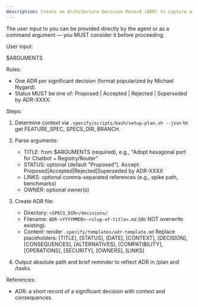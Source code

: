```yaml
---
description: Create an Architecture Decision Record (ADR) to capture a significant decision with context and consequences.
---
```


The user input to you can be provided directly by the agent or as a command argument — you MUST consider it before proceeding.

User input:

$ARGUMENTS

Rules:
- One ADR per significant decision (format popularized by Michael Nygard).
- Status MUST be one of: Proposed | Accepted | Rejected | Superseded by ADR-XXXX.

Steps:

1) Determine context via `.specify/scripts/bash/setup-plan.sh --json` to get FEATURE_SPEC, SPECS_DIR, BRANCH.

2) Parse arguments:
   - TITLE: from $ARGUMENTS (required), e.g., "Adopt hexagonal port for Chatbot + Registry/Router"
   - STATUS: optional (default "Proposed"). Accept: Proposed|Accepted|Rejected|Superseded by ADR-XXXX
   - LINKS: optional comma-separated references (e.g., spike path, benchmarks)
   - OWNER: optional owner(s)

3) Create ADR file:
   - Directory: `<SPECS_DIR>/decisions/`
   - Filename: `ADR-<YYYYMMDD>-<slug-of-title>.md` (do NOT overwrite existing).
   - Content: render `.specify/templates/adr-template.md`
     Replace placeholders: [TITLE], [STATUS], [DATE], [CONTEXT], [DECISION], [CONSEQUENCES], [ALTERNATIVES], [COMPATIBILITY], [OPERATIONS], [SECURITY], [OWNERS], [LINKS]

4) Output absolute path and brief reminder to reflect ADR in /plan and /tasks.

References:
- ADR: a short record of a significant decision with context and consequences.
